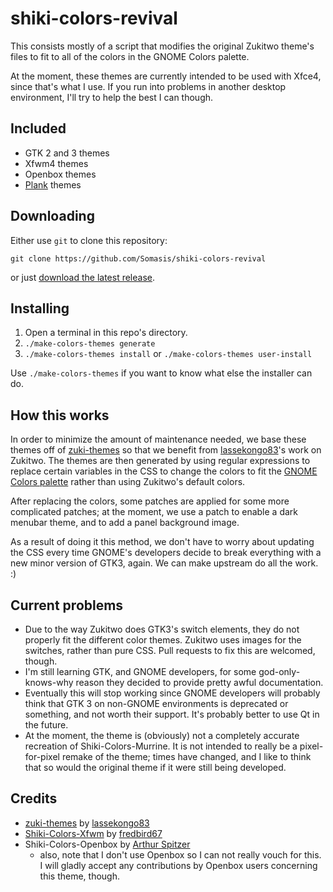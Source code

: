 # shiki-colors-revival
This consists mostly of a script that modifies the original Zukitwo theme's
files to fit to all of the colors in the GNOME Colors palette.

At the moment, these themes are currently intended to be used with Xfce4, since
that's what I use. If you run into problems in another desktop environment,
I'll try to help the best I can though.

## Included
- GTK 2 and 3 themes
- Xfwm4 themes
- Openbox themes
- [Plank](https://launchpad.net/plank) themes

## Downloading
Either use `git` to clone this repository:
    
    git clone https://github.com/Somasis/shiki-colors-revival

or just [download the latest release](releases).

## Installing
1. Open a terminal in this repo's directory.
2. `./make-colors-themes generate`
3. `./make-colors-themes install` or `./make-colors-themes user-install`

Use `./make-colors-themes` if you want to know what else the installer can do.

## How this works
In order to minimize the amount of maintenance needed, we base these themes off
of [zuki-themes] so that we benefit from [lassekongo83]'s work on Zukitwo.
The themes are then generated by using regular expressions to replace certain
variables in the CSS to change the colors to fit the [GNOME Colors palette]
rather than using Zukitwo's default colors.

After replacing the colors, some patches are applied for some more complicated
patches; at the moment, we use a patch to enable a dark menubar theme, and to
add a panel background image.

As a result of doing it this method, we don't have to worry about updating the
CSS every time GNOME's developers decide to break everything with a new minor
version of GTK3, again. We can make upstream do all the work. :)

## Current problems
- Due to the way Zukitwo does GTK3's switch elements, they do not properly fit
  the different color themes. Zukitwo uses images for the switches, rather than
  pure CSS. Pull requests to fix this are welcomed, though.
- I'm still learning GTK, and GNOME developers, for some god-only-knows-why
  reason they decided to provide pretty awful documentation.
- Eventually this will stop working since GNOME developers will probably think
  that GTK 3 on non-GNOME environments is deprecated or something, and not worth
  their support. It's probably better to use Qt in the future.
- At the moment, the theme is (obviously) not a completely accurate recreation
  of Shiki-Colors-Murrine. It is not intended to really be a pixel-for-pixel
  remake of the theme; times have changed, and I like to think that so would
  the original theme if it were still being developed.

## Credits
- [zuki-themes] by [lassekongo83]
- [Shiki-Colors-Xfwm] by [fredbird67]
- Shiki-Colors-Openbox by [Arthur Spitzer]
    - also, note that I don't use Openbox so I can not really vouch for this. I
      will gladly accept any contributions by Openbox users concerning this
      theme, though.

[zuki-themes]: https://github.com/lassekongo83/zuki-themes
[Shiki-Colors-Xfwm]: http://xfce-look.org/content/show.php/Zukitwo-Colors+Xfwm+Themes?content=148624
[lassekongo83]: http://lassekongo83.deviantart.com/
[fredbird67]: http://xfce-look.org/usermanager/search.php?username=fredbird67
[Arthur Spitzer]: https://code.google.com/p/gnome-colors/issues/detail?id=75#c21
[GNOME Colors palette]: https://github.com/Somasis/gnome-colors-revival/blob/master/Palette.png
[releases]: https://github.com/Somasis/shiki-colors-revival/releases